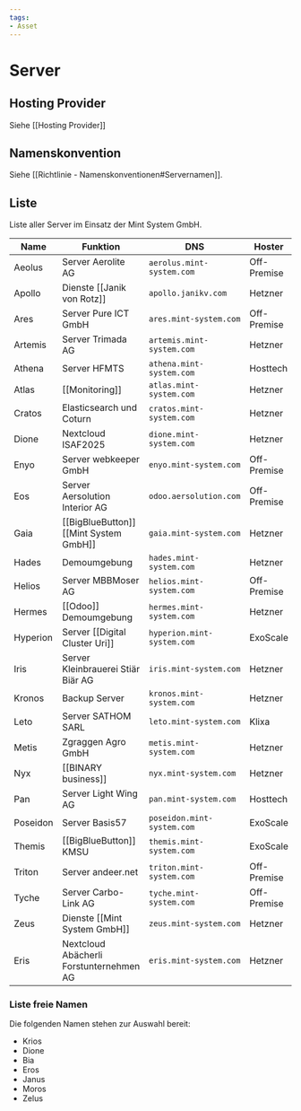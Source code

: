 ```yaml
---
tags:
- Asset
---
```

# Server

## Hosting Provider

Siehe [[Hosting Provider]]

## Namenskonvention

Siehe [[Richtlinie - Namenskonventionen#Servernamen]].

## Liste

Liste aller Server im Einsatz der Mint System GmbH.

| Name     | Funktion                                 | DNS                        | Hoster      |
| -------- | ---------------------------------------- | -------------------------- | ----------- |
| Aeolus   | Server Aerolite AG                       | `aerolus.mint-system.com`  | Off-Premise |
| Apollo   | Dienste [[Janik von Rotz]]               | `apollo.janikv.com`        | Hetzner     |
| Ares     | Server Pure ICT GmbH                     | `ares.mint-system.com`     | Off-Premise |
| Artemis  | Server Trimada AG                        | `artemis.mint-system.com`  | Hetzner     |
| Athena   | Server HFMTS                             | `athena.mint-system.com`   | Hosttech    |
| Atlas    | [[Monitoring]]                           | `atlas.mint-system.com`    | Hetzner     |
| Cratos   | Elasticsearch und Coturn                 | `cratos.mint-system.com`   | Hetzner     |
| Dione    | Nextcloud ISAF2025                       | `dione.mint-system.com`    | Hetzner     |
| Enyo     | Server webkeeper GmbH                    | `enyo.mint-system.com`     | Off-Premise |
| Eos      | Server Aersolution Interior AG           | `odoo.aersolution.com`     | Off-Premise |
| Gaia     | [[BigBlueButton]] [[Mint System GmbH]]   | `gaia.mint-system.com`     | Hetzner     |
| Hades    | Demoumgebung                             | `hades.mint-system.com`    | Hetzner     |
| Helios   | Server MBBMoser AG                       | `helios.mint-system.com`   | Off-Premise |
| Hermes   | [[Odoo]] Demoumgebung                    | `hermes.mint-system.com`   | Hetzner     |
| Hyperion | Server [[Digital Cluster Uri]]           | `hyperion.mint-system.com` | ExoScale    |
| Iris     | Server Kleinbrauerei Stiär Biär AG       | `iris.mint-system.com`     | Hetzner     |
| Kronos   | Backup Server                            | `kronos.mint-system.com`   | Hetzner     |
| Leto     | Server SATHOM SARL                       | `leto.mint-system.com`     | Klixa       |
| Metis    | Zgraggen Agro GmbH                       | `metis.mint-system.com`    | Hetzner     |
| Nyx      | [[BINARY business]]                      | `nyx.mint-system.com`      | Hetzner     |
| Pan      | Server Light Wing AG                     | `pan.mint-system.com`      | Hosttech    |
| Poseidon | Server Basis57                           | `poseidon.mint-system.com` | ExoScale    |
| Themis   | [[BigBlueButton]] KMSU                   | `themis.mint-system.com`   | ExoScale    |
| Triton   | Server andeer.net                        | `triton.mint-system.com`   | Off-Premise |
| Tyche    | Server Carbo-Link AG                     | `tyche.mint-system.com`    | Off-Premise |
| Zeus     | Dienste [[Mint System GmbH]]             | `zeus.mint-system.com`     | Hetzner     |
| Eris     | Nextcloud  Abächerli Forstunternehmen AG | `eris.mint-system.com`       | Hetzner     |

### Liste freie Namen

Die folgenden Namen stehen zur Auswahl bereit:

* Krios
* Dione
* Bia
* Eros
* Janus
* Moros
* Zelus